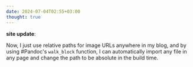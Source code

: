 ```yaml
---
date: 2024-07-04T02:55+03:00
thought: true
---
```


**site update**: 

Now, I just use relative paths for image URLs anywhere in my blog, and by using
#Pandoc's `walk_block` function, I can automatically import any file in any page
and change the path to be absolute in the build time.
